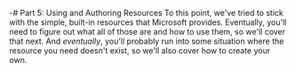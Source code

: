 -# Part 5: Using and Authoring Resources
To this point, we've tried to stick with the simple, built-in resources that Microsoft provides. Eventually, you'll need to figure out what all of those are and how to use them, so we'll cover that next. And _eventually_, you'll probably run into some situation where the resource you need doesn't exist, so we'll also cover how to create your own.